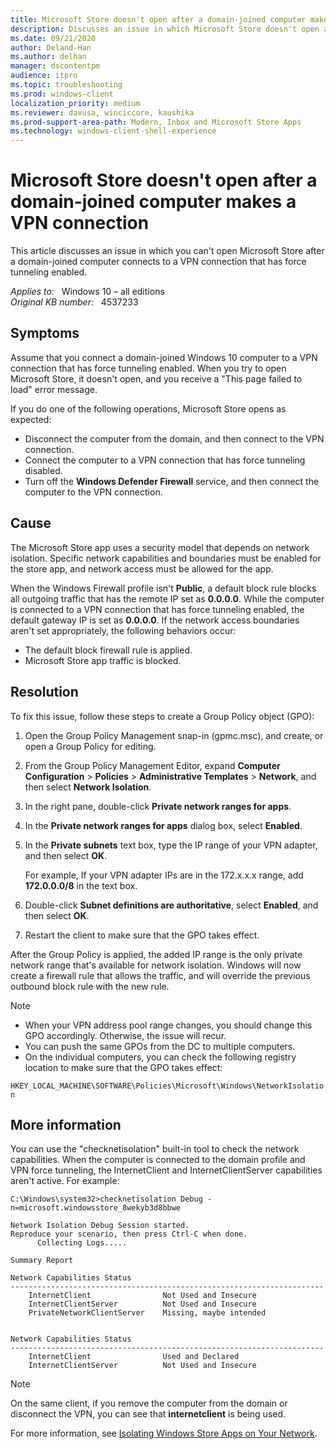 ```yaml
---
title: Microsoft Store doesn't open after a domain-joined computer makes a VPN connection
description: Discusses an issue in which Microsoft Store doesn't open after a domain-joined computer connects to a VPN connection. The VPN connection has force tunneling enabled.
ms.date: 09/21/2020
author: Deland-Han
ms.author: delhan
manager: dscontentpm
audience: itpro
ms.topic: troubleshooting
ms.prod: windows-client
localization_priority: medium
ms.reviewer: davusa, winciccore, kaushika
ms.prod-support-area-path: Modern, Inbox and Microsoft Store Apps
ms.technology: windows-client-shell-experience
---
```

# Microsoft Store doesn't open after a domain-joined computer makes a VPN connection

This article discusses an issue in which you can't open Microsoft Store after a domain-joined computer connects to a VPN connection that has force tunneling enabled.

_Applies to:_ &nbsp; Windows 10 – all editions  
_Original KB number:_ &nbsp; 4537233

## Symptoms

Assume that you connect a domain-joined Windows 10 computer to a VPN connection that has force tunneling enabled. When you try to open Microsoft Store, it doesn't open, and you receive a "This page failed to load" error message.

If you do one of the following operations, Microsoft Store opens as expected:

- Disconnect the computer from the domain, and then connect to the VPN connection.
- Connect the computer to a VPN connection that has force tunneling disabled.
- Turn off the **Windows Defender Firewall** service, and then connect the computer to the VPN connection.

## Cause

The Microsoft Store app uses a security model that depends on network isolation. Specific network capabilities and boundaries must be enabled for the store app, and network access must be allowed for the app.

When the Windows Firewall profile isn't **Public**, a default block rule blocks all outgoing traffic that has the remote IP set as **0.0.0.0**. While the computer is connected to a VPN connection that has force tunneling enabled, the default gateway IP is set as **0.0.0.0**. If the network access boundaries aren't set appropriately, the following behaviors occur:

- The default block firewall rule is applied.
- Microsoft Store app traffic is blocked.

## Resolution

To fix this issue, follow these steps to create a Group Policy object (GPO):

1. Open the Group Policy Management snap-in (gpmc.msc), and create, or open a Group Policy for editing.
2. From the Group Policy Management Editor, expand **Computer Configuration** > **Policies** > **Administrative Templates** > **Network**, and then select **Network Isolation**.
3. In the right pane, double-click **Private network ranges for apps**.
4. In the **Private network ranges for apps** dialog box, select **Enabled**.
5. In the **Private subnets** text box, type the IP range of your VPN adapter, and then select **OK**.

    For example, If your VPN adapter IPs are in the 172.x.x.x range, add **172.0.0.0/8** in the text box.
6. Double-click **Subnet definitions are authoritative**, select **Enabled**, and then select **OK**.
7. Restart the client to make sure that the GPO takes effect.

After the Group Policy is applied, the added IP range is the only private network range that's available for network isolation. Windows will now create a firewall rule that allows the traffic, and will override the previous outbound block rule with the new rule.

> [!NOTE]
>
>- When your VPN address pool range changes, you should change this GPO accordingly. Otherwise, the issue will recur.
>- You can push the same GPOs from the DC to multiple computers.
>- On the individual computers, you can check the following registry location to make sure that the GPO takes effect:

 `HKEY_LOCAL_MACHINE\SOFTWARE\Policies\Microsoft\Windows\NetworkIsolation`

## More information

You can use the "checknetisolation" built-in tool to check the network capabilities. When the computer is connected to the domain profile and VPN force tunneling, the InternetClient and InternetClientServer capabilities aren't active. For example:

```console
C:\Windows\system32>checknetisolation Debug -n=microsoft.windowsstore_8wekyb3d8bbwe

Network Isolation Debug Session started.
Reproduce your scenario, then press Ctrl-C when done.
      Collecting Logs.....

Summary Report

Network Capabilities Status
----------------------------------------------------------------------
    InternetClient                Not Used and Insecure  
    InternetClientServer          Not Used and Insecure  
    PrivateNetworkClientServer    Missing, maybe intended  


Network Capabilities Status
----------------------------------------------------------------------
    InternetClient                Used and Declared
    InternetClientServer          Not Used and Insecure
```

> [!NOTE]
> On the same client, if you remove the computer from the domain or disconnect the VPN, you can see that **internetclient** is being used.

For more information, see [Isolating Windows Store Apps on Your Network](/previous-versions/windows/it-pro/windows-server-2012-R2-and-2012/hh831418%28v=ws.11%29).
